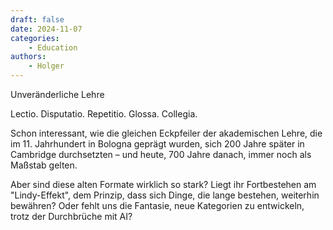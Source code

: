 ```yaml
---
draft: false
date: 2024-11-07
categories:
    - Education
authors:
    - Holger
---
```


Unveränderliche Lehre

Lectio. Disputatio. Repetitio. Glossa. Collegia.

Schon interessant, wie die gleichen Eckpfeiler der akademischen Lehre, die im 11. Jahrhundert in Bologna geprägt wurden, sich 200 Jahre später in Cambridge durchsetzten – und heute, 700 Jahre danach, immer noch als Maßstab gelten.

Aber sind diese alten Formate wirklich so stark? Liegt ihr Fortbestehen am "Lindy-Effekt", dem Prinzip, dass sich Dinge, die lange bestehen, weiterhin bewähren? Oder fehlt uns die Fantasie, neue Kategorien zu entwickeln, trotz der Durchbrüche mit AI?